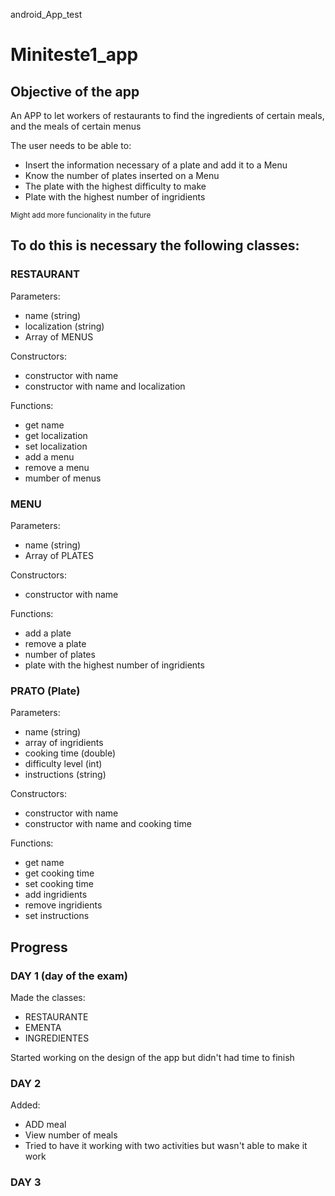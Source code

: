 ﻿android_App_test
# Miniteste1_app

## Objective of the app

An APP to let workers of restaurants to find the ingredients of certain meals, and the meals of certain menus

The user needs to be able to:
 - Insert the information necessary of a plate and add it to a Menu
 - Know the number of plates inserted on a Menu
 - The plate with the highest difficulty to make
 - Plate with the highest number of ingridients
 
 <sub> Might add more funcionality in the future </sub>
## To do this is necessary the following classes:

### RESTAURANT
 
 Parameters:
 - name (string)
 - localization (string)
 - Array of MENUS
 
 Constructors:
 - constructor with name
 - constructor with name and localization
 
 Functions:
 - get name 
 - get localization 
 - set localization 
 - add a menu
 - remove a menu
 - mumber of menus


### MENU
 Parameters:
 - name (string)
 - Array of PLATES
 
 Constructors:
 - constructor with name
 
 Functions:
 - add a plate 
 - remove a plate 
 - number of plates 
 - plate with the highest number of ingridients
 

### PRATO (Plate)

 Parameters:
 - name (string)
 - array of ingridients
 - cooking time (double)
 - difficulty level (int)
 - instructions (string)
 
 Constructors:
 - constructor with name
 - constructor with name and cooking time
 
 Functions:
 - get name
 - get cooking time
 - set cooking time
 - add ingridients
 - remove ingridients
 - set instructions



## Progress

### DAY 1 (day of the exam)

 Made the classes:
- RESTAURANTE 
- EMENTA
- INGREDIENTES 

Started working on the design of the app but didn't had time to finish
 
### DAY 2

Added:
- ADD meal 
- View number of meals
- Tried to have it working with two activities but wasn't able to make it work


### DAY 3





